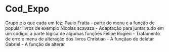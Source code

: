 # Cod_Expo
Grupo e o que cada um fez:
Paulo Fratta - parte do menu e a função de popular livros de exemplo
Nicolas scavaza - Adaptação para juntar tudo em um código, a parte lógica de algumas funções
Felipe Rogieri - Tratamento de erro e menu de alteração dos livros
Christian - A funçãao de deletar 
Gabriel - A função de alterar

